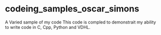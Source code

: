 # codeing_samples_oscar_simons
A Varied sample of my code
This code is compled to demonstrait my ability to write code in C, Cpp, Python and VDHL.
